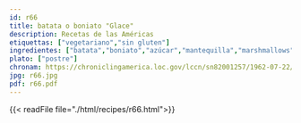 ```yaml
---
id: r66
title: batata o boniato "Glace"
description: Recetas de las Américas
etiquettas: ["vegetariano","sin gluten"]
ingredientes: ["batata","boniato","azúcar","mantequilla","marshmallows"]
plato: ["postre"]
chronam: https://chroniclingamerica.loc.gov/lccn/sn82001257/1962-07-22/ed-1/seq-7/
jpg: r66.jpg
pdf: r66.pdf
---
```


{{< readFile file="./html/recipes/r66.html">}}